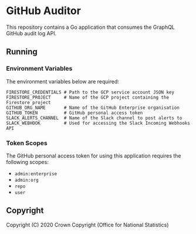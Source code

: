# GitHub Auditor
This repository contains a Go application that consumes the GraphQL GitHub audit log API.

## Running
### Environment Variables
The environment variables below are required:

```
FIRESTORE_CREDENTIALS # Path to the GCP service account JSON key
FIRESTORE_PROJECT     # Name of the GCP project containing the Firestore project
GITHUB_ORG_NAME       # Name of the GitHub Enterprise organisation
GITHUB_TOKEN          # GitHub personal access token
SLACK_ALERTS_CHANNEL  # Name of the Slack channel to post alerts to
SLACK_WEBHOOK         # Used for accessing the Slack Incoming Webhooks API
```

### Token Scopes
The GitHub personal access token for using this application requires the following scopes:

- `admin:enterprise`
- `admin:org`
- `repo`
- `user`

## Copyright
Copyright (C) 2020 Crown Copyright (Office for National Statistics)